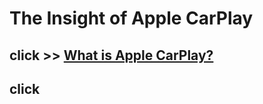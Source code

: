 # The Insight of Apple CarPlay


## click >> [What is Apple CarPlay?](https://xuniong123-jinchao.github.io/EDCI-377-Project4/introduction.html)

## click
